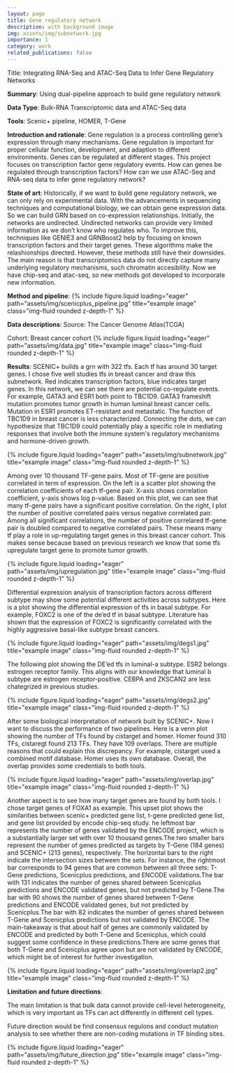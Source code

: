 ```yaml
---
layout: page
title: Gene regulatory network
description: with background image
img: assets/img/subnetwork.jpg
importance: 1
category: work
related_publications: false
---
```


Title: Integrating RNA-Seq and ATAC-Seq Data to Infer Gene Regulatory Networks

**Summary**: Using dual-pipeline approach to build gene regulatory network

**Data Type**: Bulk-RNA Transcriptomic data and ATAC-Seq data

**Tools**: Scenic+ pipeline, HOMER, T-Gene

**Introduction and rationale**:
Gene regulation is a process controlling gene’s expression through many mechanisms. Gene regulation is important for proper cellular function, development, and adaption to different environments. Genes can be regulated at different stages. This project focuses on transcription factor gene regulatory events. How can genes be regulated through transcription factors? How can we use ATAC-Seq and RNA-seq data to infer gene regulatory network? 

**State of art**:
Historically, if we want to build gene regulatory network, we can only rely on experimental data.  With the advancements in sequencing techniques and computational biology, we can obtain gene expression data. So we can build GRN based on co-expression relationships. Initially, the networks are undirected. Undirected networks can provide very limited information as we don’t know who regulates who. To improve this, techniques like GENIE3 and GRNBoost2 help by focusing on known transcription factors and their target genes. These algorithms make the relashionships directed. However, these methods still have their downsides. The main reason is that transcriptomics data do not directly capture many underlying regulatory mechanisms, such chromatin accesibility. Now we have chip-seq and atac-seq, so new methods got developed to incorporate new information. 

**Method and pipeline**:
{% include figure.liquid loading="eager" path="assets/img/scenicplus_pipeline.jpg" title="example image" class="img-fluid rounded z-depth-1" %}

**Data descriptions**:
Source: The Cancer Genome Atlas(TCGA)

Cohort: Breast cancer cohort
{% include figure.liquid loading="eager" path="assets/img/data.jpg" title="example image" class="img-fluid rounded z-depth-1" %}

**Results**:
SCENIC+ builds a grn with 322 tfs. Each tf has around 30 target genes. I chose five well studies tfs in breast cancer and draw this subnetwork. Red indicates transcription factors, blue indicates target genes. In this network, we can see there are potential co-regulate events. For example, GATA3 and ESR1 both point to TBC1D9. GATA3 frameshift mutation promotes tumor growth in human luminal breast cancer cells. Mutation in ESR1 promotes ET-resistant and metastatic. The function of TBC1D9 in breast cancer is less characterized. Connecting the dots, we can hypothesize that TBC1D9 could potentially play a specific role in mediating responses that involve both the immune system's regulatory mechanisms and hormone-driven growth. 

{% include figure.liquid loading="eager" path="assets/img/subnetwork.jpg" title="example image" class="img-fluid rounded z-depth-1" %}

Among over 10 thousand TF-gene pairs. Most of TF-gene are positive correlated in term of expression. On the left is a scatter plot showing the correlation coefficients of each tf-gene pair. X-axis shows correlation coefficient, y-axis shows log p-value. Based on this plot, we can see that many tf-gene pairs have a significant positive correlation. On the right, I plot the number of positive correlated pairs versus negative correlated pair. Among all significant correlations, the number of positive correlared tf-gene pair is doubled compared to negative correlated pairs. These means many tf play a role in up-regulating target genes in this breast cancer cohort. This makes sense because based on previous research we know that some tfs upregulate target gene to promote tumor growth.

{% include figure.liquid loading="eager" path="assets/img/upregulation.jpg" title="example image" class="img-fluid rounded z-depth-1" %}

Differential expression analysis of transcription factors across different subtype may show some potential different activities across subtypes. Here is a plot showing the differential expression of tfs in basal subtype. For example, FOXC2 is one of the de’ed tf in basal subtype. Literature has shown that the expression of FOXC2 is significantly correlated with the highly aggressive basal-like subtype breast cancers. 

{% include figure.liquid loading="eager" path="assets/img/degs1.jpg" title="example image" class="img-fluid rounded z-depth-1" %}

The following plot showing the DE’ed tfs in luminal-a subtype. ESR2 belongs estrogen receptor family. This aligns with our knowledge that luminal b subtype are estrogen receptor-positive. CEBPA and ZKSCAN2 are less chategrized in previous studies. 

{% include figure.liquid loading="eager" path="assets/img/degs2.jpg" title="example image" class="img-fluid rounded z-depth-1" %}

After some biological interpretation of network built by SCENIC+. Now I want to discuss the performance of two pipelines. Here is a venn plot showing the number of TFs found by cistarget and homer. Homer found 310 TFs, cistaregt found 213 TFs. They have 109 overlaps. There are multiple reasons that could explain this discrepancy. For example, cistarget used a combined motif database. Homer uses its own database. Overall, the overlap provides some credentials to both tools. 

{% include figure.liquid loading="eager" path="assets/img/overlap.jpg" title="example image" class="img-fluid rounded z-depth-1" %}

Another aspect is to see how many target genes are found by both tools. I chose target genes of FOXA1 as example. This upset plot shows the similarities between scenic+ predicted gene list, t-gene predicted gene list, and gene list provided by encode chip-seq study. he leftmost bar represents the number of genes validated by the ENCODE project, which is a substantially larger set with over 10 thousand genes.The two smaller bars represent the number of genes predicted as targets by T-Gene (184 genes) and SCENIC+ (213 genes), respectively. The horizontal bars to the right indicate the intersection sizes between the sets. For instance, the rightmost bar corresponds to 94 genes that are common between all three sets: T-Gene predictions, Scenicplus predictions, and ENCODE validations.The bar with 131 indicates the number of genes shared between Scenicplus predictions and ENCODE validated genes, but not predicted by T-Gene.The bar with 90 shows the number of genes shared between T-Gene predictions and ENCODE validated genes, but not predicted by Scenicplus.The bar with 82 indicates the number of genes shared between T-Gene and Scenicplus predictions but not validated by ENCODE.
The main-takeaway is that about half of genes are commonly validated by ENCODE and predicted by both T-Gene and Scenicplus, which could suggest some confidence in these predictions.There are some genes that both T-Gene and Scenicplus agree upon but are not validated by ENCODE, which might be of interest for further investigation.

{% include figure.liquid loading="eager" path="assets/img/overlap2.jpg" title="example image" class="img-fluid rounded z-depth-1" %}

**Limitation and future directions**:

The main limitation is that bulk data cannot provide cell-level heterogeneity, which is very important as TFs can act differently in different cell types. 

Future direction would be find consensus regulons and conduct mutation analysis to see whether there are non-coding mutations in TF binding sites.

{% include figure.liquid loading="eager" path="assets/img/future_direction.jpg" title="example image" class="img-fluid rounded z-depth-1" %}



